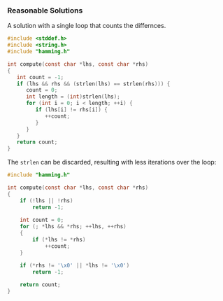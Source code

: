 ### Reasonable Solutions

A solution with a single loop that counts the differnces.

```c
#include <stddef.h>
#include <string.h>
#include "hamming.h"

int compute(const char *lhs, const char *rhs)
{
   int count = -1;
   if (lhs && rhs && (strlen(lhs) == strlen(rhs))) {
      count = 0;
      int length = (int)strlen(lhs);
      for (int i = 0; i < length; ++i) {
         if (lhs[i] != rhs[i]) {
            ++count;
         }
      }
   }
   return count;
}
```

The `strlen` can be discarded, resulting with less iterations over the loop:

```c
#include "hamming.h"

int compute(const char *lhs, const char *rhs)
{
    if (!lhs || !rhs)
        return -1;
    
    int count = 0;
    for (; *lhs && *rhs; ++lhs, ++rhs)
    {
        if (*lhs != *rhs)
            ++count;
    }

    if (*rhs != '\x0' || *lhs != '\x0')
        return -1;
    
    return count;
}
```
